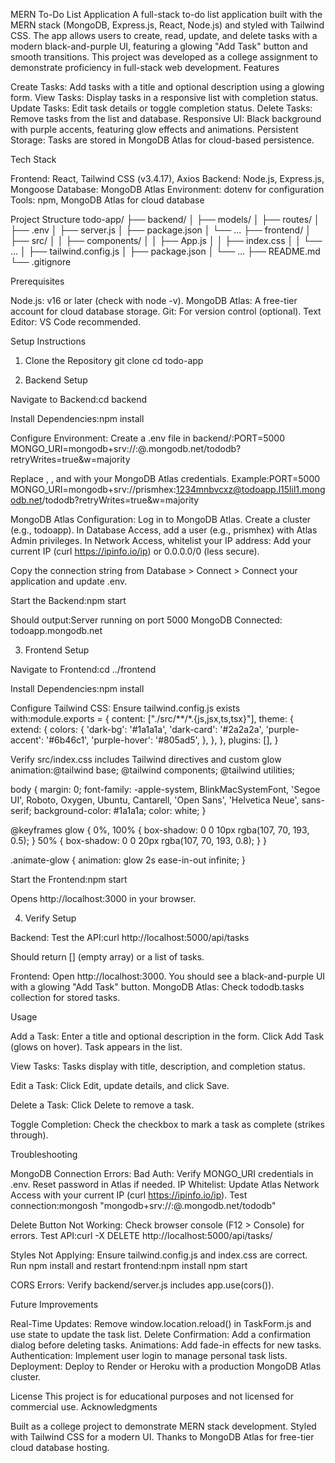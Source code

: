 MERN To-Do List Application
A full-stack to-do list application built with the MERN stack (MongoDB, Express.js, React, Node.js) and styled with Tailwind CSS. The app allows users to create, read, update, and delete tasks with a modern black-and-purple UI, featuring a glowing "Add Task" button and smooth transitions.
This project was developed as a college assignment to demonstrate proficiency in full-stack web development.
Features

Create Tasks: Add tasks with a title and optional description using a glowing form.
View Tasks: Display tasks in a responsive list with completion status.
Update Tasks: Edit task details or toggle completion status.
Delete Tasks: Remove tasks from the list and database.
Responsive UI: Black background with purple accents, featuring glow effects and animations.
Persistent Storage: Tasks are stored in MongoDB Atlas for cloud-based persistence.

Tech Stack

Frontend: React, Tailwind CSS (v3.4.17), Axios
Backend: Node.js, Express.js, Mongoose
Database: MongoDB Atlas
Environment: dotenv for configuration
Tools: npm, MongoDB Atlas for cloud database

Project Structure
todo-app/
├── backend/
│   ├── models/
│   ├── routes/
│   ├── .env
│   ├── server.js
│   ├── package.json
│   └── ...
├── frontend/
│   ├── src/
│   │   ├── components/
│   │   ├── App.js
│   │   ├── index.css
│   │   └── ...
│   ├── tailwind.config.js
│   ├── package.json
│   └── ...
├── README.md
└── .gitignore

Prerequisites

Node.js: v16 or later (check with node -v).
MongoDB Atlas: A free-tier account for cloud database storage.
Git: For version control (optional).
Text Editor: VS Code recommended.

Setup Instructions
1. Clone the Repository
git clone <repository-url>
cd todo-app

2. Backend Setup

Navigate to Backend:cd backend


Install Dependencies:npm install


Configure Environment:
Create a .env file in backend/:PORT=5000
MONGO_URI=mongodb+srv://<username>:<password>@<cluster-name>.mongodb.net/tododb?retryWrites=true&w=majority


Replace <username>, <password>, and <cluster-name> with your MongoDB Atlas credentials.
Example:PORT=5000
MONGO_URI=mongodb+srv://prismhex:1234mnbvcxz@todoapp.l15lil1.mongodb.net/tododb?retryWrites=true&w=majority




MongoDB Atlas Configuration:
Log in to MongoDB Atlas.
Create a cluster (e.g., todoapp).
In Database Access, add a user (e.g., prismhex) with Atlas Admin privileges.
In Network Access, whitelist your IP address:
Add your current IP (curl https://ipinfo.io/ip) or 0.0.0.0/0 (less secure).


Copy the connection string from Database > Connect > Connect your application and update .env.


Start the Backend:npm start


Should output:Server running on port 5000
MongoDB Connected: todoapp.mongodb.net





3. Frontend Setup

Navigate to Frontend:cd ../frontend


Install Dependencies:npm install


Configure Tailwind CSS:
Ensure tailwind.config.js exists with:module.exports = {
  content: ["./src/**/*.{js,jsx,ts,tsx}"],
  theme: {
    extend: {
      colors: {
        'dark-bg': '#1a1a1a',
        'dark-card': '#2a2a2a',
        'purple-accent': '#6b46c1',
        'purple-hover': '#805ad5',
      },
    },
  },
  plugins: [],
}


Verify src/index.css includes Tailwind directives and custom glow animation:@tailwind base;
@tailwind components;
@tailwind utilities;

body {
  margin: 0;
  font-family: -apple-system, BlinkMacSystemFont, 'Segoe UI', Roboto, Oxygen, Ubuntu, Cantarell, 'Open Sans', 'Helvetica Neue', sans-serif;
  background-color: #1a1a1a;
  color: white;
}

@keyframes glow {
  0%, 100% { box-shadow: 0 0 10px rgba(107, 70, 193, 0.5); }
  50% { box-shadow: 0 0 20px rgba(107, 70, 193, 0.8); }
}

.animate-glow {
  animation: glow 2s ease-in-out infinite;
}




Start the Frontend:npm start


Opens http://localhost:3000 in your browser.



4. Verify Setup

Backend: Test the API:curl http://localhost:5000/api/tasks


Should return [] (empty array) or a list of tasks.


Frontend: Open http://localhost:3000. You should see a black-and-purple UI with a glowing "Add Task" button.
MongoDB Atlas: Check tododb.tasks collection for stored tasks.

Usage

Add a Task:
Enter a title and optional description in the form.
Click Add Task (glows on hover).
Task appears in the list.


View Tasks:
Tasks display with title, description, and completion status.


Edit a Task:
Click Edit, update details, and click Save.


Delete a Task:
Click Delete to remove a task.


Toggle Completion:
Check the checkbox to mark a task as complete (strikes through).



Troubleshooting

MongoDB Connection Errors:
Bad Auth: Verify MONGO_URI credentials in .env. Reset password in Atlas if needed.
IP Whitelist: Update Atlas Network Access with your current IP (curl https://ipinfo.io/ip).
Test connection:mongosh "mongodb+srv://<username>:<password>@<cluster-name>.mongodb.net/tododb"




Delete Button Not Working:
Check browser console (F12 > Console) for errors.
Test API:curl -X DELETE http://localhost:5000/api/tasks/<task-id>




Styles Not Applying:
Ensure tailwind.config.js and index.css are correct.
Run npm install and restart frontend:npm install
npm start




CORS Errors:
Verify backend/server.js includes app.use(cors()).



Future Improvements

Real-Time Updates: Remove window.location.reload() in TaskForm.js and use state to update the task list.
Delete Confirmation: Add a confirmation dialog before deleting tasks.
Animations: Add fade-in effects for new tasks.
Authentication: Implement user login to manage personal task lists.
Deployment: Deploy to Render or Heroku with a production MongoDB Atlas cluster.

License
This project is for educational purposes and not licensed for commercial use.
Acknowledgments

Built as a college project to demonstrate MERN stack development.
Styled with Tailwind CSS for a modern UI.
Thanks to MongoDB Atlas for free-tier cloud database hosting.

